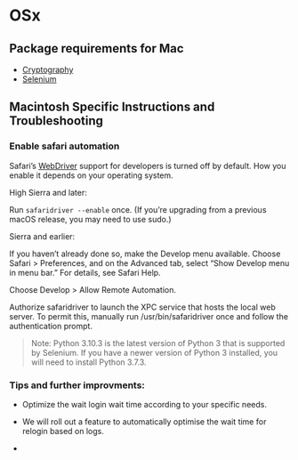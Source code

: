 # OSx

## Package requirements for Mac

* [Cryptography](https://pypi.org/project/cryptography/)
* [Selenium](https://pypi.org/project/selenium/)

## Macintosh Specific Instructions and Troubleshooting

### Enable safari automation

Safari’s [WebDriver](https://developer.apple.com/documentation/webkit/testing_with_webdriver_in_safari) support for developers is turned off by default. How you enable it depends on your operating system.

High Sierra and later:

Run `safaridriver --enable` once. (If you’re upgrading from a previous macOS release, you may need to use sudo.)

Sierra and earlier:

If you haven’t already done so, make the Develop menu available. Choose Safari > Preferences, and on the Advanced tab, select “Show Develop menu in menu bar.” For details, see Safari Help.

Choose Develop > Allow Remote Automation.

Authorize safaridriver to launch the XPC service that hosts the local web server. To permit this, manually run /usr/bin/safaridriver once and follow the authentication prompt.

> Note: Python 3.10.3 is the latest version of Python 3 that is supported by Selenium. If you have a newer version of Python 3 installed, you will need to install Python 3.7.3.

### Tips and further improvments:

* Optimize the wait login wait time according to your specific needs.

* We will roll out a feature to automatically optimise the wait time for relogin based on logs.

* 
